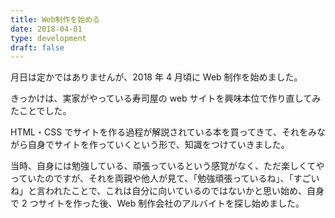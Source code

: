 ```yaml
---
title: Web制作を始める
date: 2018-04-01
type: development
draft: false
---
```


月日は定かではありませんが、2018 年 4 月頃に Web 制作を始めました。

きっかけは、実家がやっている寿司屋の web サイトを興味本位で作り直してみたことでした。

HTML・CSS でサイトを作る過程が解説されている本を買ってきて、それをみながら自身でサイトを作っていくという形で、知識をつけていきました。

当時、自身には勉強している、頑張っているという感覚がなく、ただ楽しくてやっていたのですが、それを両親や他人が見て、「勉強頑張っているね」、「すごいね」と言われたことで、これは自分に向いているのではないかと思い始め、自身で 2 つサイトを作った後、Web 制作会社のアルバイトを探し始めました。
